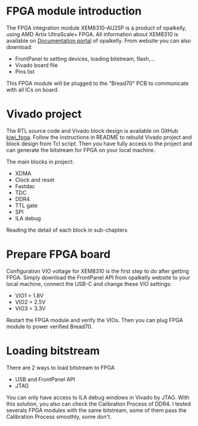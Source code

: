 # FPGA module introduction
The FPGA integration module XEM8310-AU25P is a product of opalkelly, using AMD Artix UltraScale+ FPGA. All information about XEM8310 is available on [Documentation portal](https://docs.opalkelly.com/xem8310/introduction/) of opalkelly. From website you can also download:
- FrontPanel to setting devices, loading bitstream, flash,...
- Vivado board file
- Pins list

This FPGA module will be plugged to the "Bread70" PCB to communicate with all ICs on board. 
# Vivado project
The RTL source code and Vivado block design is available on GitHub [kiwi_fpga](https://github.com/Veriqloud/kiwi_fpga.git). Follow the instructions in README to rebuild Vivado project and block design from Tcl script. Then you have fully access to the project and can generate the bitstream for FPGA on your local machine.

The main blocks in project:
- XDMA
- Clock and reset
- Fastdac
- TDC 
- DDR4
- TTL gate
- SPI
- ILA debug

Reading the detail of each block in sub-chapters
# Prepare FPGA board
Configuration VIO voltage for XEM8310 is the first step to do after getting FPGA. Simply download the FrontPanel API from opalkelly website to your local machine, connect the USB-C and change these VIO settings:
- VIO1 = 1.8V
- VIO2 = 2.5V
- VIO3 = 3.3V

Restart the FPGA module and verify the VIOs. Then you can plug FPGA module to power verified Bread70.
# Loading bitstream
There are 2 ways to load bitstream to FPGA
- USB and FrontPanel API
- JTAG

You can only have access to ILA debug windows in Vivado by JTAG. With this solution, you also can check the Calibration Process of DDR4. I tested severals FPGA modules with the same bitstream, some of them pass the Calibration Process smoothly, some don't. 

